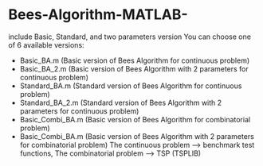 # Bees-Algorithm-MATLAB-
include Basic, Standard, and two parameters version
You can choose one of 6 available versions:
  * Basic_BA.m (Basic version of Bees Algorithm for continuous problem)
  * Basic_BA_2.m (Basic version of Bees Algorithm  with 2 parameters for continuous problem)
  * Standard_BA.m (Standard version of Bees Algorithm for continuous problem)
  * Standard_BA_2.m (Standard version of Bees Algorithm  with 2 parameters for continuous problem)
  * Basic_Combi_BA.m (Basic version of Bees Algorithm for combinatorial problem)
  * Basic_Combi_BA.m (Basic version of Bees Algorithm  with 2 parameters for combinatorial problem)
The continuous problem --> benchmark test functions,
The combinatorial problem --> TSP (TSPLIB)
